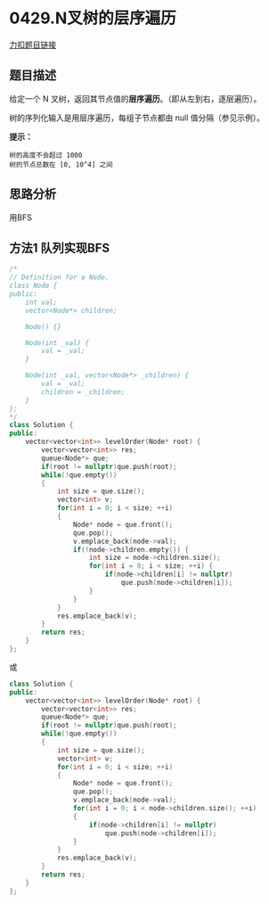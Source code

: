 <p id="层序遍历"></p>

# 0429.N叉树的层序遍历   

[力扣题目链接](https://leetcode-cn.com/problems/n-ary-tree-level-order-traversal/)    

## 题目描述   

给定一个 N 叉树，返回其节点值的**层序遍历**。（即从左到右，逐层遍历）。  

树的序列化输入是用层序遍历，每组子节点都由 null 值分隔（参见示例）。  



**提示：**

    树的高度不会超过 1000
    树的节点总数在 [0, 10^4] 之间  


## 思路分析  

用BFS




## 方法1 队列实现BFS  

```cpp
/*
// Definition for a Node.
class Node {
public:
    int val;
    vector<Node*> children;

    Node() {}

    Node(int _val) {
        val = _val;
    }

    Node(int _val, vector<Node*> _children) {
        val = _val;
        children = _children;
    }
};
*/
class Solution {
public:
    vector<vector<int>> levelOrder(Node* root) {
        vector<vector<int>> res;
        queue<Node*> que;
        if(root != nullptr)que.push(root);
        while(!que.empty())
        {
            int size = que.size(); 
            vector<int> v;
            for(int i = 0; i < size; ++i)
            {
                Node* node = que.front();
                que.pop();
                v.emplace_back(node->val);
                if(!node->children.empty()) {
                    int size = node->children.size();
                    for(int i = 0; i < size; ++i) {
                        if(node->children[i] != nullptr)
                            que.push(node->children[i]);
                    }
                }
            }
            res.emplace_back(v);
        }
        return res;
    }
};
```

或  
```cpp
class Solution {
public:
    vector<vector<int>> levelOrder(Node* root) {
        vector<vector<int>> res;
        queue<Node*> que;
        if(root != nullptr)que.push(root);
        while(!que.empty())
        {
            int size = que.size(); 
            vector<int> v;
            for(int i = 0; i < size; ++i)
            {
                Node* node = que.front();
                que.pop();
                v.emplace_back(node->val);
                for(int i = 0; i < node->children.size(); ++i) 
                {
                    if(node->children[i] != nullptr)
                        que.push(node->children[i]);
                }
            }
            res.emplace_back(v);
        }
        return res;
    }
};
```